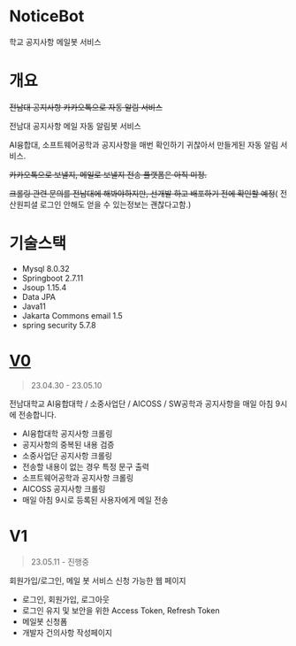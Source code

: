 # NoticeBot

학교 공지사항 메일봇 서비스

# 개요

~~전남대 공지사항 카카오톡으로 자동 알림 서비스~~

전남대 공지사항 메일 자동 알림봇 서비스

AI융합대, 소프트웨어공학과 공지사항을 매번 확인하기 귀찮아서 만들게된 자동 알림 서비스.

~~카카오톡으로 보낼지, 메일로 보낼지 전송 플랫폼은 아직 미정.~~

~~크롤링 관련 문의를 전남대에 해봐야하지만, 선개발 하고 배포하기 전에 확인할 예정~~( 전산원피셜 로그인 안해도 얻을 수 있는정보는 괜찮다고함.)

# 기술스택

- Mysql 8.0.32
- Springboot 2.7.11
- Jsoup 1.15.4
- Data JPA
- Java11
- Jakarta Commons email 1.5
- spring security 5.7.8

# [V0](https://github.com/pyg410/NoticeBot/tree/v0)

> 23.04.30 - 23.05.10

전남대학교 AI융합대학 / 소중사업단 / AICOSS / SW공학과 공지사항을 매일 아침 9시에 전송합니다.

- AI융합대학 공지사항 크롤링
- 공지사항의 중복된 내용 검증
- 소중사업단 공지사항 크롤링
- 전송할 내용이 없는 경우 특정 문구 출력
- 소프트웨어공학과 공지사항 크롤링
- AICOSS 공지사항 크롤링
- 매일 아침 9시로 등록된 사용자에게 메일 전송

# V1

> 23.05.11 - 진행중

회원가입/로그인, 메일 봇 서비스 신청 가능한 웹 페이지

- 로그인, 회원가입, 로그아웃
- 로그인 유지 및 보안을 위한 Access Token, Refresh Token
- 메일봇 신청폼
- 개발자 건의사항 작성페이지
